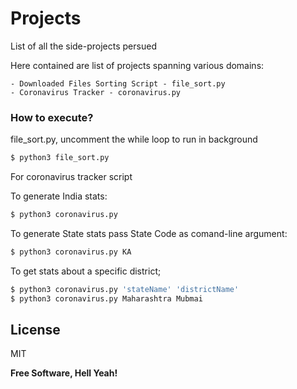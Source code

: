 # Projects
List of all the side-projects persued 

Here contained are list of projects spanning various domains:

    - Downloaded Files Sorting Script - file_sort.py
    - Coronavirus Tracker - coronavirus.py


### How to execute?

file_sort.py, uncomment the while loop to run in background 
```sh
$ python3 file_sort.py
```

For coronavirus tracker script

To generate India stats:
```sh
$ python3 coronavirus.py
```

To generate State stats pass State Code as comand-line argument:
```sh
$ python3 coronavirus.py KA
```

To get stats about a specific district; 
```sh
$ python3 coronavirus.py 'stateName' 'districtName'
$ python3 coronavirus.py Maharashtra Mubmai
```

License
----

MIT


**Free Software, Hell Yeah!**

